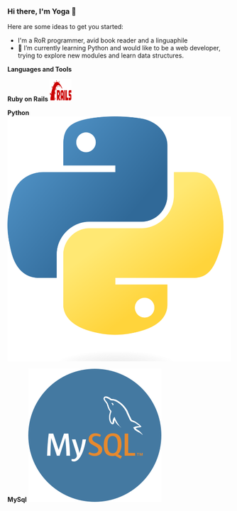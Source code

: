 ### Hi there, I'm Yoga 👋

Here are some ideas to get you started:

- I'm a RoR programmer, avid book reader and a linguaphile
- 🌱 I’m currently learning Python and would like to be a web developer, trying to explore new modules and learn data structures.

**Languages and Tools**

**Ruby on Rails**
<img src="download.png" alt="Ruby On Rails" width=50 height=50></img>

**Python**
![Python](./Python-logo-notext.svg.png)

**MySql**
![MySql](./communityIcon_dhjr6guc03x51.png)
